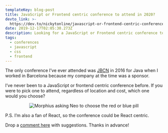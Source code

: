 ```yaml
---
templateKey: blog-post
title: JavaScript or Frontend centric conference to attend in 2020?
devto_link: >-
  https://dev.to/nickytonline/javascript-or-frontend-centric-conference-to-attend-in-2020-m44
date: 2019-12-17T02:05:30.273Z
description: Looking for a JavaScript or Frontend centric conference to attend in 2020.
tags:
  - conferences
  - javascript
  - css
  - frontend
---
```

The only conference I’ve ever attended was [JBCN](https://www.jbcnconf.com/2016/) in 2016 for Java when I worked in Barcelona because my company at the time was a sponsor.‪

I’ve never been to a JavaScript or frontend centric conference before. If you were to pick one to attend, regardless of location and cost, which one would you choose?‬

<center>

![Morphius asking Neo to choose the red or blue pill](https://media.giphy.com/media/OvDTq5V3EepBS/giphy.gif)

</center>

P.S. I’m also a fan of React, so the conference could be React centric.

Drop a [comment here](https://dev.to/nickytonline/javascript-or-frontend-centric-conference-to-attend-in-2020-m44/#comments) with suggestions. Thanks in advance!
